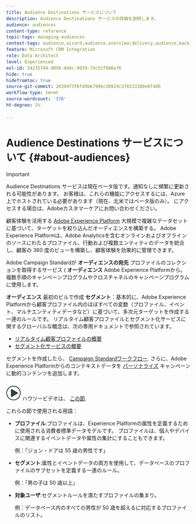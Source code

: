 ```yaml
---
title: Audience Destinations サービスについて
description: Audience Destinations サービスの詳細を説明します。
audience: audiences
content-type: reference
topic-tags: managing-audiences
context-tags: audience,wizard;audience,overview;delivery,audience,back
feature: Microsoft CRM Integration
role: Data Architect
level: Experienced
exl-id: 34235749-d056-4d4c-9939-7dc52f980a76
hide: true
hidefromtoc: true
source-git-commit: 26394f3f6fd9b67996c30924c376533380e8f4d6
workflow-type: tm+mt
source-wordcount: '376'
ht-degree: 2%

---
```


# Audience Destinations サービスについて {#about-audiences}

>[!IMPORTANT]
>
>Audience Destinations サービスは現在ベータ版です。通知なしに頻繁に更新される可能性があります。 お客様は、これらの機能にアクセスするには、Azure 上でホストされている必要があります（現在、北米ではベータ版のみ）。 にアクセスする場合は、Adobeカスタマーケアにお問い合わせください。

顧客体験を活用する [Adobe Experience Platform](https://experienceleague.adobe.com/docs/experience-platform/landing/home.html) 大規模で複雑なデータセットに基づいて、ターゲットを絞り込んだオーディエンスを構築する。 Adobe Experience Platformは、Adobe Analyticsを含むオンラインおよびオフラインのソースにわたるプロファイル、行動および複数エンティティのデータを統合し、顧客の 360 度のビューを構築し、顧客体験を効果的に管理できます。

Adobe Campaign Standardが **オーディエンスの宛先** プロファイルのコレクションを取得するサービス ( **オーディエンス** Adobe Experience Platformから。複数手順のキャンペーンプログラムやクロスチャネルのキャンペーンプログラムに使用します。

**オーディエンス** 最初のビルで作成 **セグメント**：基本的に、Adobe Experience Platformから顧客プロファイル内のほぼすべての変数（プロファイル、イベント、マルチエンティティデータなど）に基づいて、多次元ターゲットを作成する一連のルールです。 リアルタイム顧客プロファイルとセグメント化サービスに関するグローバルな概念は、次の専用ドキュメントで参照されています。

* [リアルタイム顧客プロファイルの概要](https://experienceleague.adobe.com/docs/experience-platform/profile/home.html)
* [セグメント化サービスの概要](https://experienceleague.adobe.com/docs/experience-platform/segmentation/home.html)

セグメントを作成したら、 [Campaign Standardワークフロー](../../integrating/using/aep-targeting-audiences.md). さらに、Adobe Experience Platformからのコンテキストデータを [パーソナライズ](../../integrating/using/aep-personalizing-campaigns.md) キャンペーンに動的コンテンツを追加します。

![](assets/do-not-localize/how-to-video.png) ハウツービデオは、 [この節](https://experienceleague.adobe.com/docs/campaign-learn/campaign-standard-tutorials/profiles-and-audiences/audience-destinations/audience-destinations-overview.html).

これらの節で使用される用語：

* **プロファイル**:プロファイルは、Experience Platformの属性を定義するために使用される消費者標準データモデルです。 プロファイルは、個人やデバイスに関連するイベントデータや属性の集計にすることもできます。

   例：「ジョン・ドアは 55 歳の男性です」

* **セグメント**:属性とイベントデータの両方を使用して、データベースのプロファイルのサブセットを定義する一連のルール。

   例：「男の子は 50 歳以上」

* **対象ユーザ**:セグメントルールを満たすプロファイルの集まり。

   例：データベース内のすべての男性が 50 歳を超えるに対応するプロファイルのリスト。
